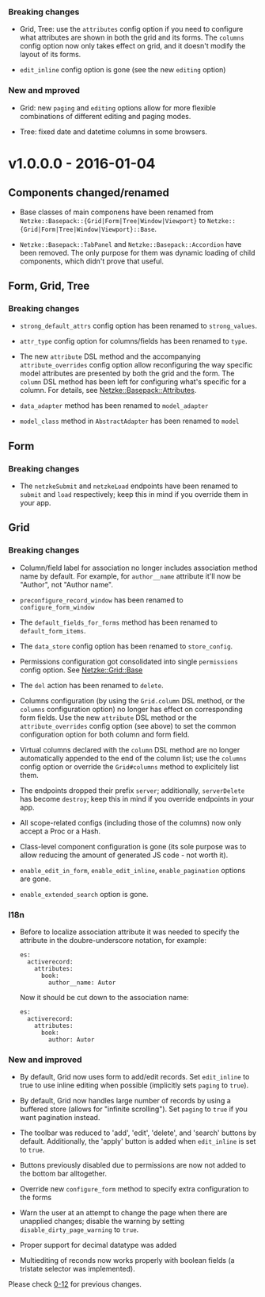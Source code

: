 ### Breaking changes

*   Grid, Tree: use the `attributes` config option if you need to configure what attributes are shown in both the grid
    and its forms. The `columns` config option now only takes effect on grid, and it doesn't modify the layout of its
    forms.

*   `edit_inline` config option is gone (see the new `editing` option)

### New and mproved

*   Grid: new `paging` and `editing` options allow for more flexible combinations of different editing and paging modes.

*   Tree: fixed date and datetime columns in some browsers.

# v1.0.0.0 - 2016-01-04

## Components changed/renamed

*   Base classes of main componens have been renamed from `Netzke::Basepack::{Grid|Form|Tree|Window|Viewport}` to `Netzke::{Grid|Form|Tree|Window|Viewport}::Base`.

*   `Netzke::Basepack::TabPanel` and `Netzke::Basepack::Accordion` have been removed. The only purpose for them was dynamic loading of child components, which didn't prove that useful.

## Form, Grid, Tree

### Breaking changes

*   `strong_default_attrs` config option has been renamed to `strong_values`.

*   `attr_type` config option for columns/fields has been renamed to `type`.

*   The new `attribute` DSL method and the accompanying `attribute_overrides` config option allow reconfiguring the way specific model attributes are presented by both the grid and the form. The `column` DSL method has been left for configuring what's specific for a column. For details, see [Netzke::Basepack::Attributes](http://www.rubydoc.info/github/netzke/netzke-basepack/Netzke/Basepack/Attributes).

*   `data_adapter` method has been renamed to `model_adapter`

*   `model_class` method in `AbstractAdapter` has been renamed to `model`

## Form

### Breaking changes

*   The `netzkeSubmit` and `netzkeLoad` endpoints have been renamed to `submit` and `load` respectively; keep this in mind if you override them in your app.

## Grid

### Breaking changes

*   Column/field label for association no longer includes association method name by default. For example, for
    `author__name` attribute it'll now be "Author", not "Author  name".

*   `preconfigure_record_window` has been renamed to `configure_form_window`

*   The `default_fields_for_forms` method has been renamed to `default_form_items`.

*   The `data_store` config option has been renamed to `store_config`.

*   Permissions configuration got consolidated into single `permissions` config option. See [Netzke::Grid::Base](http://www.rubydoc.info/github/netzke/netzke-basepack/Netzke/Grid/Base)

*   The `del` action has been renamed to `delete`.

*   Columns configuration (by using the `Grid.column` DSL method, or the `columns` configuration option) no longer has effect on corresponding form fields. Use the new `attribute` DSL method or the `attribute_overrides` config option (see above) to set the common configuration option for both column and form field.

*   Virtual columns declared with the `column` DSL method are no longer automatically appended to the end of the column
    list; use the `columns` config option or override the `Grid#columns` method to explicitely list them.

*   The endpoints dropped their prefix `server`; additionally, `serverDelete` has become `destroy`; keep this in mind if you override endpoints in your app.

*   All scope-related configs (including those of the columns) now only accept a Proc or a Hash.

*   Class-level component configuration is gone (its sole purpose was to allow reducing the amount of generated JS code - not worth it).

*   `enable_edit_in_form`, `enable_edit_inline`, `enable_pagination` options are gone.

*   `enable_extended_search` option is gone.

### I18n

*   Before to localize association attribute it was needed to specify the attribute in the doubre-underscore notation,
    for example:


        es:
          activerecord:
            attributes:
              book:
                author__name: Autor

    Now it should be cut down to the association name:

        es:
          activerecord:
            attributes:
              book:
                author: Autor

### New and improved

*   By default, Grid now uses form to add/edit records. Set `edit_inline` to true to use inline editing when possible (implicitly sets `paging` to `true`).

*   By default, Grid now handles large number of records by using a buffered store (allows for "infinite scrolling"). Set `paging` to `true` if you want pagination instead.

*   The toolbar was reduced to 'add', 'edit', 'delete', and 'search' buttons by default. Additionally, the 'apply' button is added when `edit_inline` is set to `true`.

*   Buttons previously disabled due to permissions are now not added to the bottom bar alltogether.

*   Override new `configure_form` method to specify extra configuration to the forms

*   Warn the user at an attempt to change the page when there are unapplied changes; disable the warning by setting `disable_dirty_page_warning` to `true`.

*   Proper support for decimal datatype was added

*   Multiediting of reconds now works properly with boolean fields (a tristate selector was implemented).

Please check [0-12](https://github.com/netzke/netzke-basepack/blob/0-12/CHANGELOG.md) for previous changes.
